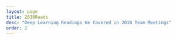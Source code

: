 ```yaml
---
layout: page
title: 2018Reads
desc: "Deep Learning Readings We Covered in 2018 Team Meetings"
order: 2
---
```

